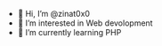 - 👋 Hi, I’m @zinat0x0
- 👀 I’m interested in Web devolopment
- 🌱 I’m currently learning PHP


<!---
zinat0x0/zinat0x0 is a ✨ special ✨ repository because its `README.md` (this file) appears on your GitHub profile.
You can click the Preview link to take a look at your changes.
--->
